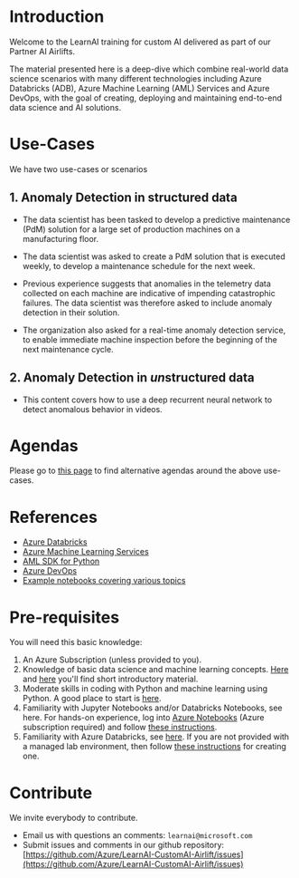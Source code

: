# Introduction

Welcome to the LearnAI training for custom AI delivered as part of our Partner AI Airlifts.

The material presented here is a deep-dive which combine real-world data science scenarios with many different technologies including Azure Databricks (ADB), Azure Machine Learning (AML) Services and Azure DevOps, with the goal of creating, deploying and maintaining end-to-end data science and AI solutions.

# Use-Cases

We have two use-cases or scenarios

## 1. Anomaly Detection in structured data 

- The data scientist has been tasked to develop a predictive maintenance (PdM) solution for a large set of production machines on a manufacturing floor.  

- The data scientist was asked to create a PdM solution that is executed weekly, to develop a maintenance schedule for the next week. 

- Previous experience suggests that anomalies in the telemetry data collected on each machine are indicative of impending catastrophic failures. The data scientist was therefore asked to include anomaly detection in their solution. 

- The organization also asked for a real-time anomaly detection service, to enable immediate machine inspection before the beginning of the next maintenance cycle.  

## 2. Anomaly Detection in *un*structured data

- This content covers how to use a deep recurrent neural network to detect anomalous behavior in videos.

# Agendas

Please go to [this page](agendas/README.md) to find alternative agendas around the above use-cases. 

# References

- [Azure Databricks](https://azure.microsoft.com/en-us/services/databricks/)
- [Azure Machine Learning Services](https://azure.microsoft.com/en-us/services/machine-learning-service/)
- [AML SDK for Python](https://docs.microsoft.com/en-us/python/api/overview/azure/ml/?view=azure-ml-py)
- [Azure DevOps](https://azure.microsoft.com/en-us/services/devops/)
- [Example notebooks covering various topics](https://github.com/Azure/MachineLearningNotebooks)

# Pre-requisites

You will need this basic knowledge:

1. An Azure Subscription (unless provided to you).
2. Knowledge of basic data science and machine learning concepts. [Here](https://www.youtube.com/watch?v=gNV9EqwXCpw) and [here](https://www.youtube.com/watch?v=GBDSBInvz08) you'll find short introductory material.
3. Moderate skills in coding with Python and machine learning using Python. A good place to start is [here](https://www.youtube.com/watch?v=-Rf4fZDQ0yw&list=PLjgj6kdf_snaw8QnlhK5f3DzFDFKDU5f4).
4. Familiarity with Jupyter Notebooks and/or Databricks Notebooks, see here. For hands-on experience, log into [Azure Notebooks](https://notebooks.azure.com/) (Azure subscription required) and follow [these instructions](https://docs.microsoft.com/en-us/azure/notebooks/tutorial-create-run-jupyter-notebook).
5. Familiarity with Azure Databricks, see [here](https://www.youtube.com/watch?v=cxyUy1bZ9mk&t=1351s). If you are not provided with a managed lab environment, then follow [these instructions](https://docs.microsoft.com/en-us/azure/machine-learning/service/how-to-configure-environment) for creating one.

# Contribute

We invite everybody to contribute.

- Email us with questions an comments: `learnai@microsoft.com`
- Submit issues and comments in our github repository: [https://github.com/Azure/LearnAI-CustomAI-Airlift/issues](https://github.com/Azure/LearnAI-CustomAI-Airlift/issues)
